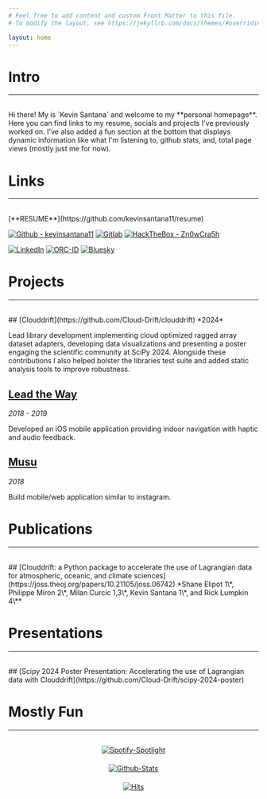 ```yaml
---
# Feel free to add content and custom Front Matter to this file.
# To modify the layout, see https://jekyllrb.com/docs/themes/#overriding-theme-defaults

layout: home
---
```


# Intro
---
<br>
Hi there! My is `Kevin Santana` and welcome to my **personal homepage**. Here you can find links to my resume, socials and projects I've previously worked on. I've also added a fun section at the bottom that displays dynamic information like what I'm listening to, github stats, and, total page views (mostly just me for now).


# Links
---
<br>
[**RESUME**](https://github.com/kevinsantana11/resume)

[![Github - kevinsantana11](https://img.shields.io/badge/GitHub-100000?style=for-the-badge&logo=github&logoColor=white)](https://github.com/kevinsantana11)
[![Gitlab](https://img.shields.io/badge/GitLab-330F63?style=for-the-badge&logo=gitlab&logoColor=white)](https://gitlab.com/kevinsantana11)
[![HackTheBox - Zn0wCra5h](https://img.shields.io/badge/HackTheBox-111927?style=for-the-badge&logo=Hack%20The%20Box&logoColor=9FEF00)](https://app.hackthebox.com/profile/507242)

[![LinkedIn](https://img.shields.io/badge/LinkedIn-0077B5?style=for-the-badge&logo=linkedin&logoColor=white)](https://www.linkedin.com/in/kevin-santana/)
[![ORC-ID](https://img.shields.io/badge/orcid-A6CE39?style=for-the-badge&logo=orcid&logoColor=white)](https://orcid.org/0009-0003-8383-1212)
[![Bluesky](https://img.shields.io/badge/Bluesky-0285FF?logo=bluesky&logoColor=fff&style=for-the-badge)](https://bsky.app/profile/kevins-lab.com)

# Projects
---
<br>
## [Clouddrift](https://github.com/Cloud-Drift/clouddrift)
*2024*

Lead library development implementing cloud optimized ragged array dataset adapters, developing data visualizations and presenting a poster engaging the scientific community at SciPy 2024. Alongside these contributions I also helped bolster the libraries test suite and added static analysis tools to improve robustness.

## [Lead the Way](https://gitlab.com/lead_the_way)
*2018 - 2019*

Developed an iOS mobile application providing indoor navigation with haptic and audio feedback.

## [Musu](https://github.com/kevinsantana11/musu-android)
*2018*

Build mobile/web application similar to instagram.

# Publications
---
<br>
## [Clouddrift: a Python package to accelerate the use of Lagrangian data for atmospheric, oceanic, and climate sciences](https://joss.theoj.org/papers/10.21105/joss.06742)
*Shane Elipot 1\*, Philippe Miron 2\*, Milan Curcic 1,3\*, Kevin Santana 1\*, and Rick Lumpkin 4\**

# Presentations
---
<br>
## [Scipy 2024 Poster Presentation: Accelerating the use of Lagrangian data with Clouddrift](https://github.com/Cloud-Drift/scipy-2024-poster)

# Mostly Fun
---
<br>

<div style="display: flex; flex-direction: column; align-items: center; gap: 20px; padding: 0 0 50px 0;">
    <a href="https://github.com/kittinan/spotify-github-profile">
        <img src="https://spotify-github-profile.kittinanx.com/api/view?uid=317r6vwh6butvzigdpl4zsv5rpz4&cover_image=true&theme=default&show_offline=false&background_color=121212&interchange=false" alt="Spotify-Spotlight" />
    </a>
    <a href="https://github.com/anuraghazra/github-readme-stats">
        <img src="https://github-readme-stats.vercel.app/api?username=kevinsantana11&count_private=true&show_icons=true&include_all_commits=true" alt="Github-Stats" />
    </a>
    <a href="https://hits.seeyoufarm.com">
        <img src="https://hits.seeyoufarm.com/api/count/incr/badge.svg?url=https%3A%2F%2Fkevins-lab.com&count_bg=%2379C83D&title_bg=%23555555&icon=&icon_color=%23E7E7E7&title=Page%20Views&edge_flat=false" alt="Hits" />
    </a>
</div>


